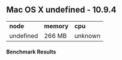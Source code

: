 Mac OS X undefined - 10.9.4
-----

<table><tr><td><b>node</b></td><td><b>memory</b></td><td><b>cpu</b></td></tr><tr><td>undefined</td><td>266 MB</td><td>unknown</td></tr></table>

#### Benchmark Results ####

<table>

